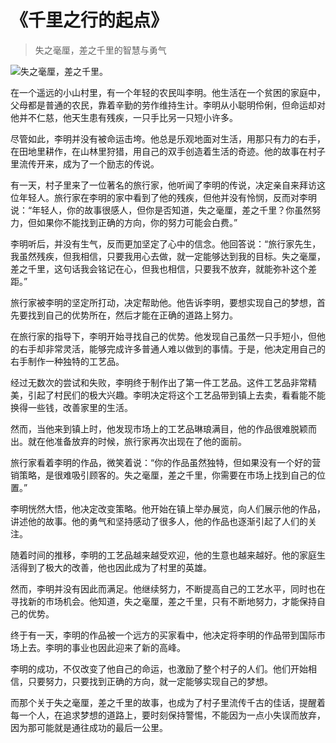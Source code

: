 # 《千里之行的起点》
> 失之毫厘，差之千里的智慧与勇气


![失之毫厘，差之千里。 ](/images/1a4bd1a79ccb44059203bfb9cc42d996.jpg)

在一个遥远的小山村里，有一个年轻的农民叫李明。他生活在一个贫困的家庭中，父母都是普通的农民，靠着辛勤的劳作维持生计。李明从小聪明伶俐，但命运却对他并不仁慈，他天生患有残疾，一只手比另一只短小许多。

尽管如此，李明并没有被命运击垮。他总是乐观地面对生活，用那只有力的右手，在田地里耕作，在山林里狩猎，用自己的双手创造着生活的奇迹。他的故事在村子里流传开来，成为了一个励志的传说。

有一天，村子里来了一位著名的旅行家，他听闻了李明的传说，决定亲自来拜访这位年轻人。旅行家在李明的家中看到了他的残疾，但他并没有怜悯，反而对李明说：“年轻人，你的故事很感人，但你是否知道，失之毫厘，差之千里？你虽然努力，但如果你不能找到正确的方向，你的努力可能会白费。”

李明听后，并没有生气，反而更加坚定了心中的信念。他回答说：“旅行家先生，我虽然残疾，但我相信，只要我用心去做，就一定能够达到我的目标。失之毫厘，差之千里，这句话我会铭记在心，但我也相信，只要我不放弃，就能弥补这个差距。”

旅行家被李明的坚定所打动，决定帮助他。他告诉李明，要想实现自己的梦想，首先要找到自己的优势所在，然后才能在正确的道路上努力。

在旅行家的指导下，李明开始寻找自己的优势。他发现自己虽然一只手短小，但他的右手却非常灵活，能够完成许多普通人难以做到的事情。于是，他决定用自己的右手制作一种独特的工艺品。

经过无数次的尝试和失败，李明终于制作出了第一件工艺品。这件工艺品非常精美，引起了村民们的极大兴趣。李明决定将这个工艺品带到镇上去卖，看看能不能换得一些钱，改善家里的生活。

然而，当他来到镇上时，他发现市场上的工艺品琳琅满目，他的作品很难脱颖而出。就在他准备放弃的时候，旅行家再次出现在了他的面前。

旅行家看着李明的作品，微笑着说：“你的作品虽然独特，但如果没有一个好的营销策略，是很难吸引顾客的。失之毫厘，差之千里，你需要在市场上找到自己的位置。”

李明恍然大悟，他决定改变策略。他开始在镇上举办展览，向人们展示他的作品，讲述他的故事。他的勇气和坚持感动了很多人，他的作品也逐渐引起了人们的关注。

随着时间的推移，李明的工艺品越来越受欢迎，他的生意也越来越好。他的家庭生活得到了极大的改善，他也因此成为了村里的英雄。

然而，李明并没有因此而满足。他继续努力，不断提高自己的工艺水平，同时也在寻找新的市场机会。他知道，失之毫厘，差之千里，只有不断地努力，才能保持自己的优势。

终于有一天，李明的作品被一个远方的买家看中，他决定将李明的作品带到国际市场上去。李明的事业也因此迎来了新的高峰。

李明的成功，不仅改变了他自己的命运，也激励了整个村子的人们。他们开始相信，只要努力，只要找到正确的方向，就一定能够实现自己的梦想。

而那个关于失之毫厘，差之千里的故事，也成为了村子里流传千古的佳话，提醒着每一个人，在追求梦想的道路上，要时刻保持警惕，不能因为一点小失误而放弃，因为那可能就是通往成功的最后一公里。